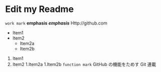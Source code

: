 # Edit my Readme
`work mark`
**emphasis**
***emphasis***
Http://github.com
* Item1
* Item2
  * Item2a
  * Item2b
1. Item1
1. Item2
  1.Item2a
  1.Item2b
```function mark```
GitHub の機能をためす
Git 連載
